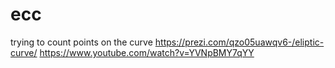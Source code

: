 # ecc
trying to count points on the curve
https://prezi.com/qzo05uawqv6-/eliptic-curve/
https://www.youtube.com/watch?v=YVNpBMY7qYY
